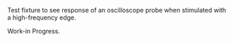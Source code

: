 Test fixture to see response of an oscilloscope probe when stimulated with a high-frequency edge.

Work-in Progress.